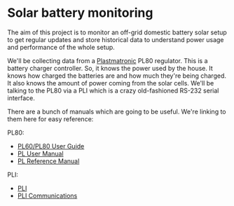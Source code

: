 # Solar battery monitoring

The aim of this project is to monitor an off-grid domestic battery solar setup to get regular updates
and store historical data to understand power usage and performance of the whole setup.

We'll be collecting data from a [Plastmatronic](http://www.plasmatronics.com.au/) PL80 regulator. This is a battery charger controller. So, it knows the power used by the house. It knows how charged the batteries are and how much they're being charged. It also knows the amount of power coming from the solar cells. We'll be talking to the PL80 via a PLI which is a crazy old-fashioned RS-232 serial interface.

There are a bunch of manuals which are going to be useful. We're linking to them here for easy reference:

PL80:

- [PL60/PL80 User Guide](http://www.plasmatronics.com.au/downloads/PL60.PL80.UserGuide.V6.pdf)
- [PL User Manual](http://www.plasmatronics.com.au/downloads/PLUserMan.V9.0324.pdf)
- [PL Reference Manual](http://www.plasmatronics.com.au/downloads/PL_Reference_Manual_6.3.1.pdf)

PLI:

- [PLI](http://www.plasmatronics.com.au/downloads/PLIman4.2.pdf)
- [PLI Communications](http://www.plasmatronics.com.au/downloads/PLI.Info.2.16.pdf)
